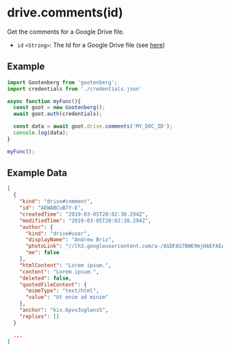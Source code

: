 # drive.comments(id)

Get the comments for a Google Drive file.

- `id` `<String>`: The Id for a Google Drive file (see [here](../README.md#usage))

## Example
```javascript
import Gootenberg from 'gootenberg';
import credentials from './credentials.json'

async function myFunc(){
  const goot = new Gootenberg();
  await goot.auth(credentials);

  const data = await goot.drive.comments('MY_DOC_ID');
  console.log(data);
}

myFunc();
```

## Example Data
```json
[
  {
    "kind": "drive#comment",
    "id": "AEWABCuB7Y-E",
    "createdTime": "2019-03-05T20:02:30.294Z",
    "modifiedTime": "2019-03-05T20:02:30.294Z",
    "author": {
      "kind": "drive#user",
      "displayName": "Andrew Briz",
      "photoLink": "//lh3.googleusercontent.com/a-/ASDFAS7BWE9mjHAEFAEA0JASDFAADFAEbm1r3AVEASEFFyCT-arfkWCg=s96-k-no",
      "me": false
    },
    "htmlContent": "Lorem ipsum.",
    "content": "Lorem ipsum.",
    "deleted": false,
    "quotedFileContent": {
      "mimeType": "text/html",
      "value": "Ut enim ad minim"
    },
    "anchor": "kix.6pvv3sglwns5",
    "replies": []
  }

  ...
]
```
